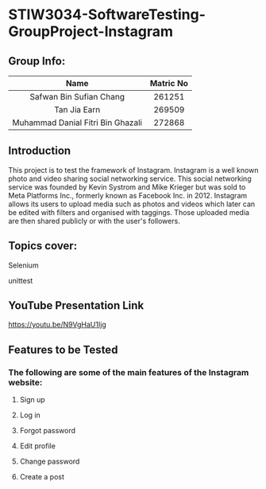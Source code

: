 # STIW3034-SoftwareTesting-GroupProject-Instagram

## Group Info:

|Name| Matric No |
| :---: | :---: | 
|Safwan Bin Sufian Chang|  261251|
|Tan Jia Earn|  269509   |  
|Muhammad Danial Fitri Bin Ghazali|  272868|

## Introduction
This project is to test the framework of Instagram. Instagram is a well known photo and video sharing social networking service. This social networking service was founded by Kevin Systrom and Mike Krieger but was sold to Meta Platforms Inc., formerly known as Facebook Inc. in 2012. Instagram allows its users  to upload media such as photos and videos which later can be edited with filters and organised with taggings. Those uploaded media are then shared publicly or with the user's followers.

## Topics cover:
Selenium

unittest

## YouTube Presentation Link
https://youtu.be/N9VgHaU1Ijg

## Features to be Tested 
### The following are some of the main features of the Instagram website:
1. Sign up

2. Log in

3. Forgot password

4. Edit profile

5. Change password

6. Create a post 

